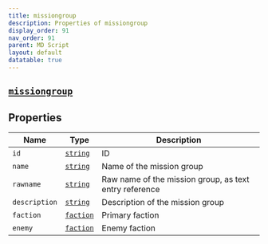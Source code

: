 ```yaml
---
title: missiongroup
description: Properties of missiongroup
display_order: 91
nav_order: 91
parent: MD Script
layout: default
datatable: true
---
```


##  [`missiongroup`](./missiongroup.html) 


## Properties

| Name | Type | Description |
|------|------|-------------|
| `id` | [`string`](./string.html) | ID |
| `name` | [`string`](./string.html) | Name of the mission group |
| `rawname` | [`string`](./string.html) | Raw name of the mission group, as text entry reference |
| `description` | [`string`](./string.html) | Description of the mission group |
| `faction` | [`faction`](./faction.html) | Primary faction |
| `enemy` | [`faction`](./faction.html) | Enemy faction |



